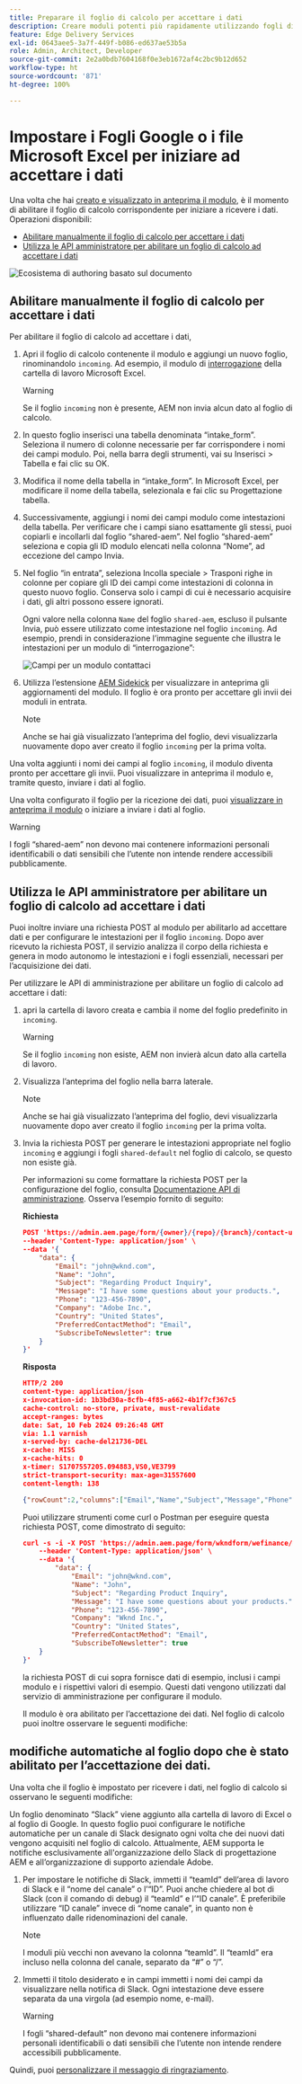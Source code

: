 ```yaml
---
title: Preparare il foglio di calcolo per accettare i dati
description: Creare moduli potenti più rapidamente utilizzando fogli di calcolo e campi blocco di moduli adattivi.
feature: Edge Delivery Services
exl-id: 0643aee5-3a7f-449f-b086-ed637ae53b5a
role: Admin, Architect, Developer
source-git-commit: 2e2a0bdb7604168f0e3eb1672af4c2bc9b12d652
workflow-type: ht
source-wordcount: '871'
ht-degree: 100%

---
```


# Impostare i Fogli Google o i file Microsoft Excel per iniziare ad accettare i dati


Una volta che hai [creato e visualizzato in anteprima il modulo](/help/edge/docs/forms/create-forms.md), è il momento di abilitare il foglio di calcolo corrispondente per iniziare a ricevere i dati. Operazioni disponibili:

- [Abilitare manualmente il foglio di calcolo per accettare i dati](#manually-enable-the-spreadsheet-to-accept-data)
- [Utilizza le API amministratore per abilitare un foglio di calcolo ad accettare i dati](#use-admin-apis-to-enable-a-spreadsheet-to-accept-data)

![Ecosistema di authoring basato sul documento](/help/edge/assets/document-based-authoring-workflow-enable-sheet-to-accept-data.png)


<!--

>[!VIDEO](https://video.tv.adobe.com/v/3427489?quality=12&learn=on)

-->

## Abilitare manualmente il foglio di calcolo per accettare i dati

Per abilitare il foglio di calcolo ad accettare i dati,

1. Apri il foglio di calcolo contenente il modulo e aggiungi un nuovo foglio, rinominandolo `incoming`. Ad esempio, il modulo di [interrogazione](/help/edge/assets/enquiry.xlsx) della cartella di lavoro Microsoft Excel.

   >[!WARNING]
   >
   > Se il foglio `incoming` non è presente, AEM non invia alcun dato al foglio di calcolo.

1. In questo foglio inserisci una tabella denominata “intake_form”. Seleziona il numero di colonne necessarie per far corrispondere i nomi dei campi modulo. Poi, nella barra degli strumenti, vai su Inserisci > Tabella e fai clic su OK.

1. Modifica il nome della tabella in “intake_form”. In Microsoft Excel, per modificare il nome della tabella, selezionala e fai clic su Progettazione tabella.

1. Successivamente, aggiungi i nomi dei campi modulo come intestazioni della tabella. Per verificare che i campi siano esattamente gli stessi, puoi copiarli e incollarli dal foglio “shared-aem”.  Nel foglio “shared-aem” seleziona e copia gli ID modulo elencati nella colonna “Nome”, ad eccezione del campo Invia.

1. Nel foglio “in entrata”, seleziona Incolla speciale > Trasponi righe in colonne per copiare gli ID dei campi come intestazioni di colonna in questo nuovo foglio. Conserva solo i campi di cui è necessario acquisire i dati, gli altri possono essere ignorati.

   Ogni valore nella colonna `Name` del foglio `shared-aem`, escluso il pulsante Invia, può essere utilizzato come intestazione nel foglio `incoming`. Ad esempio, prendi in considerazione l’immagine seguente che illustra le intestazioni per un modulo di “interrogazione”:

   ![Campi per un modulo contattaci](/help/edge/assets/contact-us-form-excel-sheet-fields.png)

1. Utilizza l’estensione [AEM Sidekick](https://www.aem.live/developer/tutorial#preview-and-publish-your-content) per visualizzare in anteprima gli aggiornamenti del modulo. Il foglio è ora pronto per accettare gli invii dei moduli in entrata.

   >[!NOTE]
   >
   >Anche se hai già visualizzato l’anteprima del foglio, devi visualizzarla nuovamente dopo aver creato il foglio `incoming` per la prima volta.


Una volta aggiunti i nomi dei campi al foglio `incoming`, il modulo diventa pronto per accettare gli invii. Puoi visualizzare in anteprima il modulo e, tramite questo, inviare i dati al foglio.

Una volta configurato il foglio per la ricezione dei dati, puoi [visualizzare in anteprima il modulo](/help/edge/docs/forms/create-forms.md#preview-the-form-using-your-edge-delivery-service-eds-page) <!--or [use POST requests](#use-admin-apis-to-send-data-to-your-sheet)--> o iniziare a inviare i dati al foglio.

>[!WARNING]
>
>  I fogli “shared-aem” non devono mai contenere informazioni personali identificabili o dati sensibili che l’utente non intende rendere accessibili pubblicamente.


## Utilizza le API amministratore per abilitare un foglio di calcolo ad accettare i dati

Puoi inoltre inviare una richiesta POST al modulo per abilitarlo ad accettare dati e per configurare le intestazioni per il foglio `incoming`. Dopo aver ricevuto la richiesta POST, il servizio analizza il corpo della richiesta e genera in modo autonomo le intestazioni e i fogli essenziali, necessari per l’acquisizione dei dati.

Per utilizzare le API di amministrazione per abilitare un foglio di calcolo ad accettare i dati:


1. apri la cartella di lavoro creata e cambia il nome del foglio predefinito in `incoming`.

   >[!WARNING]
   >
   > Se il foglio `incoming` non esiste, AEM non invierà alcun dato alla cartella di lavoro.

1. Visualizza l’anteprima del foglio nella barra laterale.

   >[!NOTE]
   >
   >Anche se hai già visualizzato l’anteprima del foglio, devi visualizzarla nuovamente dopo aver creato il foglio `incoming` per la prima volta.

1. Invia la richiesta POST per generare le intestazioni appropriate nel foglio `incoming` e aggiungi i fogli `shared-default` nel foglio di calcolo, se questo non esiste già.

   Per informazioni su come formattare la richiesta POST per la configurazione del foglio, consulta [Documentazione API di amministrazione](https://www.aem.live/docs/admin.html?lang=it#tag/authentication/operation/profile). Osserva l’esempio fornito di seguito:

   **Richiesta**

   ```JSON
   POST 'https://admin.aem.page/form/{owner}/{repo}/{branch}/contact-us.json' \
   --header 'Content-Type: application/json' \
   --data '{
       "data": {
           "Email": "john@wknd.com",
           "Name": "John",
           "Subject": "Regarding Product Inquiry",
           "Message": "I have some questions about your products.",
           "Phone": "123-456-7890",
           "Company": "Adobe Inc.",
           "Country": "United States",
           "PreferredContactMethod": "Email",
           "SubscribeToNewsletter": true
       }
   }'
   ```


   **Risposta**

   ```JSON
   HTTP/2 200 
   content-type: application/json
   x-invocation-id: 1b3bd30a-8cfb-4f85-a662-4b1f7cf367c5
   cache-control: no-store, private, must-revalidate
   accept-ranges: bytes
   date: Sat, 10 Feb 2024 09:26:48 GMT
   via: 1.1 varnish
   x-served-by: cache-del21736-DEL
   x-cache: MISS
   x-cache-hits: 0
   x-timer: S1707557205.094883,VS0,VE3799
   strict-transport-security: max-age=31557600
   content-length: 138
   
   {"rowCount":2,"columns":["Email","Name","Subject","Message","Phone","Company","Country",      "PreferredContactMethod","SubscribeToNewsletter"]}%
   ```

   Puoi utilizzare strumenti come curl o Postman per eseguire questa richiesta POST, come dimostrato di seguito:

   ```JSON
   curl -s -i -X POST 'https://admin.aem.page/form/wkndform/wefinance/main/contact-us.json' \
       --header 'Content-Type: application/json' \
       --data '{
           "data": {
               "Email": "john@wknd.com",
               "Name": "John",
               "Subject": "Regarding Product Inquiry",
               "Message": "I have some questions about your products.",
               "Phone": "123-456-7890",
               "Company": "Wknd Inc.",
               "Country": "United States",
               "PreferredContactMethod": "Email",
               "SubscribeToNewsletter": true
       }
   }'
   ```

   la richiesta POST di cui sopra fornisce dati di esempio, inclusi i campi modulo e i rispettivi valori di esempio. Questi dati vengono utilizzati dal servizio di amministrazione per configurare il modulo.

   Il modulo è ora abilitato per l’accettazione dei dati. Nel foglio di calcolo puoi inoltre osservare le seguenti modifiche:

## modifiche automatiche al foglio dopo che è stato abilitato per l’accettazione dei dati.

Una volta che il foglio è impostato per ricevere i dati, nel foglio di calcolo si osservano le seguenti modifiche:

Un foglio denominato “Slack” viene aggiunto alla cartella di lavoro di Excel o al foglio di Google. In questo foglio puoi configurare le notifiche automatiche per un canale di Slack designato ogni volta che dei nuovi dati vengono acquisiti nel foglio di calcolo. Attualmente, AEM supporta le notifiche esclusivamente all&#39;organizzazione dello Slack di progettazione AEM e all’organizzazione di supporto aziendale Adobe.

1. Per impostare le notifiche di Slack, immetti il “teamId” dell’area di lavoro di Slack e il “nome del canale” o l’“ID”. Puoi anche chiedere al bot di Slack (con il comando di debug) il “teamId” e l’“ID canale”. È preferibile utilizzare “ID canale” invece di “nome canale”, in quanto non è influenzato dalle ridenominazioni del canale.

   >[!NOTE]
   >
   > I moduli più vecchi non avevano la colonna “teamId”. Il “teamId” era incluso nella colonna del canale, separato da “#” o “/”.

1. Immetti il titolo desiderato e in campi immetti i nomi dei campi da visualizzare nella notifica di Slack. Ogni intestazione deve essere separata da una virgola (ad esempio nome, e-mail).

   >[!WARNING]
   >
   >  I fogli “shared-default” non devono mai contenere informazioni personali identificabili o dati sensibili che l’utente non intende rendere accessibili pubblicamente.



Quindi, puoi [personalizzare il messaggio di ringraziamento](/help/edge/docs/forms/thank-you-page-form.md).

